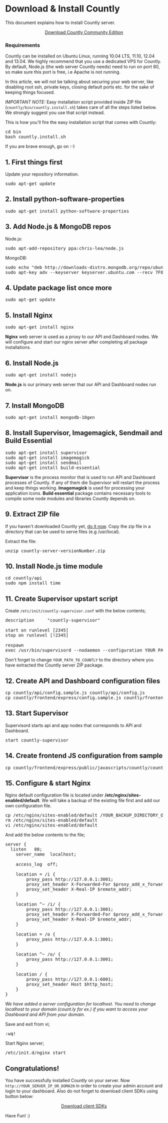 # Download & Install Countly 

This document explains how to install Countly server.

<center>
<p><a class="sign-in" href="http://sf.net/projects/countly">Download Countly Community Edition</a></p>
</center>

### Requirements

Countly can be installed on Ubuntu Linux, running 10.04 LTS, 11.10, 12.04 and 13.04. We highly recommend that you use
a dedicated VPS for Countly. By default, Node.js (the web server Countly needs) need to run on port 80, so make sure 
this port is free, i.e Apache is not running. 

In this article, we will not be talking about securing your web server, like disabling root ssh, 
private keys, closing default ports etc. for the sake of keeping things focused. 

*IMPORTANT NOTE:* Easy installation script provided inside ZIP file (`countly/bin/countly.install.sh`) takes care of all the steps listed below. We strongly suggest you use that script instead.

This is how you'll fire the easy installation script that comes with Countly: 

<pre class="prettyprint lang-sh">
cd bin
bash countly.install.sh
</pre>

If you are brave enough, go on :-)

## 1. First things first

Update your repository information.

<pre class="prettyprint lang-sh">sudo apt-get update</pre>

## 2. Install python-software-properties

<pre class="prettyprint lang-sh">sudo apt-get install python-software-properties</pre>

## 3. Add Node.js & MongoDB repos

Node.js:
<pre class="prettyprint lang-sh">sudo apt-add-repository ppa:chris-lea/node.js</pre>

MongoDB:
<pre class="prettyprint lang-sh">
sudo echo "deb http://downloads-distro.mongodb.org/repo/ubuntu-upstart dist 10gen" > /etc/apt/sources.list.d/mongodb-10gen-countly.list
sudo apt-key adv --keyserver keyserver.ubuntu.com --recv 7F0CEB10
</pre>

## 4. Update package list once more

<pre class="prettyprint lang-sh">sudo apt-get update</pre>

## 5. Install Nginx

<pre class="prettyprint lang-sh">sudo apt-get install nginx</pre>

**Nginx** web server is used as a proxy to our API and Dashboard nodes. We will configure and start our nginx server after completing all package installations.

## 6. Install Node.js

<pre class="prettyprint lang-sh">sudo apt-get install nodejs</pre>

**Node.js** is our primary web server that our API and Dashboard nodes run on. 

## 7. Install MongoDB

<pre class="prettyprint lang-sh">sudo apt-get install mongodb-10gen</pre>

## 8. Install Supervisor, Imagemagick, Sendmail and Build Essential

<pre class="prettyprint lang-sh">
sudo apt-get install supervisor
sudo apt-get install imagemagick
sudo apt-get install sendmail
sudo apt-get install build-essential
</pre>


**Supervisor** is the process monitor that is used to run API and Dashboard processes of Countly. If any of them die Supervisor will restart the process and keep things working. **Imagemagick** is used for processing your application icons. **Build essential** package contains necessary tools to compile some node modules and libraries Countly depends on.


## 9. Extract ZIP file

If you haven't downloaded Countly yet, [do it now](/resources/source/download-server). Copy the zip file 
in a directory that can be used to serve files (e.g /usr/local).

Extract the file:

<pre class="prettyprint lang-sh">
unzip countly-server-versionNumber.zip
</pre>

## 10. Install Node.js time module

<pre class="prettyprint lang-sh">
cd countly/api
sudo npm install time
</pre>

## 11. Create Supervisor upstart script

Create `/etc/init/countly-supervisor.conf` with the below contents;

<pre class="prettyprint lang-sh">
description     "countly-supervisor"

start on runlevel [2345]
stop on runlevel [!2345]

respawn
exec /usr/bin/supervisord --nodaemon --configuration YOUR_PATH_TO_COUNTLY/countly/bin/config/supervisord.conf
</pre>

Don't forget to change `YOUR_PATH_TO_COUNTLY` to the directory where you have extracted the Countly server ZIP package.

## 12. Create API and Dashboard configuration files

<pre class="prettyprint lang-sh">
cp countly/api/config.sample.js countly/api/config.js
cp countly/frontend/express/config.sample.js countly/frontend/express/config.js
</pre>

## 13. Start Supervisor

Supervisord starts api and app nodes that corresponds to API and Dashboard.

<pre class="prettyprint lang-sh">
start countly-supervisor
</pre>

## 14. Create frontend JS configuration from sample

<pre class="prettyprint lang-sh">
cp countly/frontend/express/public/javascripts/countly/countly.config.sample.js countly/frontend/express/public/javascripts/countly/countly.config.js
</pre>

## 15. Configure & start Nginx

Nginx default configuration file is located under **/etc/nginx/sites-enabled/default**. We will take a backup of the existing file first and add our own configuration file.

<pre class="prettyprint lang-sh">
cp /etc/nginx/sites-enabled/default /YOUR_BACKUP_DIRECTORY_OF_CHOICE
rm /etc/nginx/sites-enabled/default
vi /etc/nginx/sites-enabled/default
</pre>

And add the below contents to the file;

<pre class="prettyprint lang-sh">
server {
  listen   80;
	server_name  localhost;
	
	access_log  off;

	location = /i {
		proxy_pass http://127.0.0.1:3001;
		proxy_set_header X-Forwarded-For $proxy_add_x_forwarded_for;
		proxy_set_header X-Real-IP $remote_addr;
	}
	
	location ^~ /i/ {
		proxy_pass http://127.0.0.1:3001;
		proxy_set_header X-Forwarded-For $proxy_add_x_forwarded_for;
		proxy_set_header X-Real-IP $remote_addr;
	}

	location = /o {
		proxy_pass http://127.0.0.1:3001;
	}
	
	location ^~ /o/ {
		proxy_pass http://127.0.0.1:3001;
	}

	location / {
		proxy_pass http://127.0.0.1:6001;
		proxy_set_header Host $http_host;
	}
}
</pre>

*We have added a server configuration for localhost. You need to change localhost to your domain (count.ly for ex.) if you want to access your Dashboard and API from your domain.*

Save and exit from vi;
<pre class="prettyprint lang-sh">
:wq!
</pre>


Start Nginx server;
<pre class="prettyprint lang-sh">
/etc/init.d/nginx start
</pre>

## Congratulations!

You have successfully installed Countly on your server. Now `http://YOUR_SERVER_IP_OR_DOMAIN` in order to 
create your admin account and login to your dashboard. Also do not forget to download client SDKs using button below:

<center>
<p><a class="sign-in" href="/resources/source/download-sdk">Download client SDKs</a></p>
</center>

Have Fun! :)
